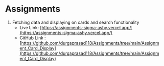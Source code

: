 # Assignments
1. Fetching data and displaying on cards and search functionality
    - Live Link: [https://assignments-sigma-ashy.vercel.app/](https://assignments-sigma-ashy.vercel.app/)
    - GitHub Link : [https://github.com/durgaprasad118/Assignments/tree/main/Assignment_Card_Display](https://github.com/durgaprasad118/Assignments/tree/main/Assignment_Card_Display)